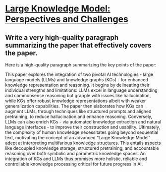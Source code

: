 # [Large Knowledge Model: Perspectives and Challenges](https://arxiv.org/abs/2312.02706)

## Write a very high-quality paragraph summarizing the paper that effectively covers the paper.

 Here is a high-quality paragraph summarizing the key points of the paper:

This paper explores the integration of two pivotal AI technologies - large language models (LLMs) and knowledge graphs (KGs) - for enhanced knowledge representation and reasoning. It begins by delineating their individual strengths and limitations: LLMs excel in language understanding and commonsense reasoning but grapple with issues like hallucination, while KGs offer robust knowledge representations albeit with weaker generalization capabilities. The paper then elaborates how KGs can augment LLMs, through techniques like structured prompts and aligned pretraining, to reduce hallucination and enhance reasoning. Conversely, LLMs can also enrich KGs - via automated knowledge extraction and natural language interfaces - to improve their construction and usability. Ultimately, the complexity of human knowledge necessitates going beyond sequential text, motivating the concept of an advanced “Large Knowledge Model” adept at interpreting multifarious knowledge structures. This entails aspects like decoupled knowledge storage, structured pretraining, and accountable reasoning over both symbolic and parametric knowledge spaces. An integration of KGs and LLMs thus promises more holistic, reliable and controllable knowledge processing critical for future progress in AI.
